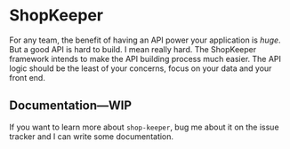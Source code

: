 # ShopKeeper
For any team, the benefit of having an API power your application is *huge*. But a good API is hard to build. I mean really hard. The ShopKeeper framework intends to make the API building process much easier. The API logic should be the least of your concerns, focus on your data and your front end.

## Documentation—WIP
If you want to learn more about `shop-keeper`, bug me about it on the issue tracker and I can write some documentation.
